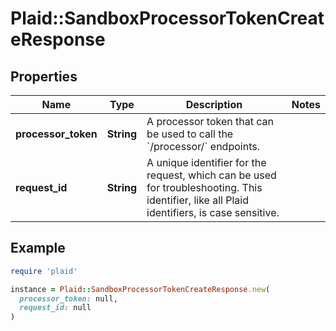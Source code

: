 # Plaid::SandboxProcessorTokenCreateResponse

## Properties

| Name | Type | Description | Notes |
| ---- | ---- | ----------- | ----- |
| **processor_token** | **String** | A processor token that can be used to call the &#x60;/processor/&#x60; endpoints. |  |
| **request_id** | **String** | A unique identifier for the request, which can be used for troubleshooting. This identifier, like all Plaid identifiers, is case sensitive. |  |

## Example

```ruby
require 'plaid'

instance = Plaid::SandboxProcessorTokenCreateResponse.new(
  processor_token: null,
  request_id: null
)
```

